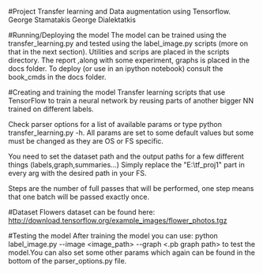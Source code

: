 #Project
Transfer learning and Data augmentation using Tensorflow.           
George Stamatakis
George Dialektatkis         

#Running/Deploying the model
The model can be trained using the transfer_learning.py and tested using the label_image.py scripts (more on that in the next section).
Utilities and scrips are placed in the scripts directory.
The report ,along with some experiment, graphs is placed in the docs folder.
To deploy (or use in an ipython notebook) consult the book_cmds in the docs folder.

#Creating and training the model
Transfer learning scripts that use TensorFlow to train a neural network by reusing parts 
of another bigger NN trained on different labels.

Check parser options for a list of available params or type python transfer_learning.py -h.
All params are set to some default values but some must be changed as they are OS or FS specific.

You need to set the dataset path and the output paths for a few different things (labels,graph,summaries...)
Simply replace the "E:\tf_proj1" part in every arg with the desired path in your FS.

Steps are the number of full passes that will be performed, one step means that one batch will be passed exactly once.

#Dataset
Flowers dataset can be found here: 
http://download.tensorflow.org/example_images/flower_photos.tgz 

#Testing the model
After training the model you can use: python label_image.py --image <image_path> --graph <.pb graph path> 
to test the model.You can also set some other params which again can be found in the bottom of 
the parser_options.py file.
